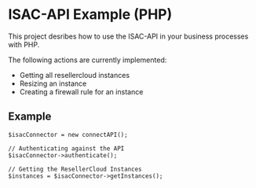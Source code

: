 # ISAC-API Example (PHP)
This project desribes how to use the ISAC-API in your business processes with PHP.

The following actions are currently implemented:
- Getting all resellercloud instances
- Resizing an instance
- Creating a firewall rule for an instance

## Example
    
    $isacConnector = new connectAPI();

    // Authenticating against the API
    $isacConnector->authenticate();

    // Getting the ResellerCloud Instances
    $instances = $isacConnector->getInstances();
 

